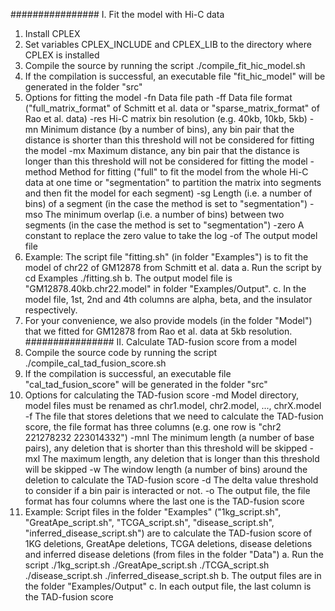 ################
I. Fit the model with Hi-C data
  1. Install CPLEX
  2. Set variables CPLEX_INCLUDE and CPLEX_LIB to the directory where CPLEX is installed
  3. Compile the source by running the script
        ./compile_fit_hic_model.sh
  4. If the compilation is successful, an executable file "fit_hic_model" will be generated in the folder "src"
  5. Options for fitting the model
    -fn       Data file path
    -ff       Data file format ("full_matrix_format" of Schmitt et al. data or "sparse_matrix_format" of Rao et al. data)
    -res      Hi-C matrix bin resolution (e.g. 40kb, 10kb, 5kb)
    -mn       Minimum distance (by a number of bins), any bin pair that the distance is shorter than this threshold will not be considered for fitting the model
    -mx       Maximum distance, any bin pair that the distance is longer than this threshold will not be considered for fitting the model
    -method   Method for fitting ("full" to fit the model from the whole Hi-C data at one time or "segmentation" to partition the matrix into segments and then fit the model for each segment)
    -sg       Length (i.e. a number of bins) of a segment (in the case the method is set to "segmentation")
    -mso      The minimum overlap (i.e. a number of bins) between two segments (in the case the method is set to "segmentation")
    -zero     A constant to replace the zero value to take the log
    -of       The output model file
  6. Example: The script file "fitting.sh" (in folder "Examples") is to fit the model of chr22 of GM12878 from Schmitt et al. data
    a. Run the script by
      cd Examples
      ./fitting.sh
    b. The output model file is "GM12878.40kb.chr22.model" in folder "Examples/Output".
    c. In the model file, 1st, 2nd and 4th columns are alpha, beta, and the insulator respectively.
  7. For your convenience, we also provide models (in the folder "Model") that we fitted for GM12878 from Rao et al. data at 5kb resolution.
################
II. Calculate TAD-fusion score from a model
  1. Compile the source code by running the script
      ./compile_cal_tad_fusion_score.sh
  2. If the compilation is successful, an executable file "cal_tad_fusion_score" will be generated in the folder "src"
  3. Options for calculating the TAD-fusion score
    -md       Model directory, model files must be renamed as chr1.model, chr2.model, ..., chrX.model 
    -f        The file that stores deletions that we need to calculate the TAD-fusion score, the file format has three columns (e.g. one row is "chr2    221278232       223014332")
    -mnl      The minimum length (a number of base pairs), any deletion that is shorter than this threshold will be skipped
    -mxl      The maximum length, any deletion that is longer than this threshold will be skipped
    -w        The window length (a number of bins) around the deletion to calculate the TAD-fusion score
    -d        The delta value threshold to consider if a bin pair is interacted or not.
    -o        The output file, the file format has four columns where the last one is the TAD-fusion score  
  4. Example: Script files in the folder "Examples" ("1kg_script.sh", "GreatApe_script.sh", "TCGA_script.sh", "disease_script.sh", "inferred_disease_script.sh") are to calculate the TAD-fusion score of 1KG deletions, GreatApe deletions, TCGA deletions, disease deletions and inferred disease deletions (from files in the folder "Data")
    a. Run the script
      ./1kg_script.sh
      ./GreatApe_script.sh
      ./TCGA_script.sh
      ./disease_script.sh
      ./inferred_disease_script.sh
    b. The output files are in the folder "Examples/Output"
    c. In each output file, the last column is the TAD-fusion score


